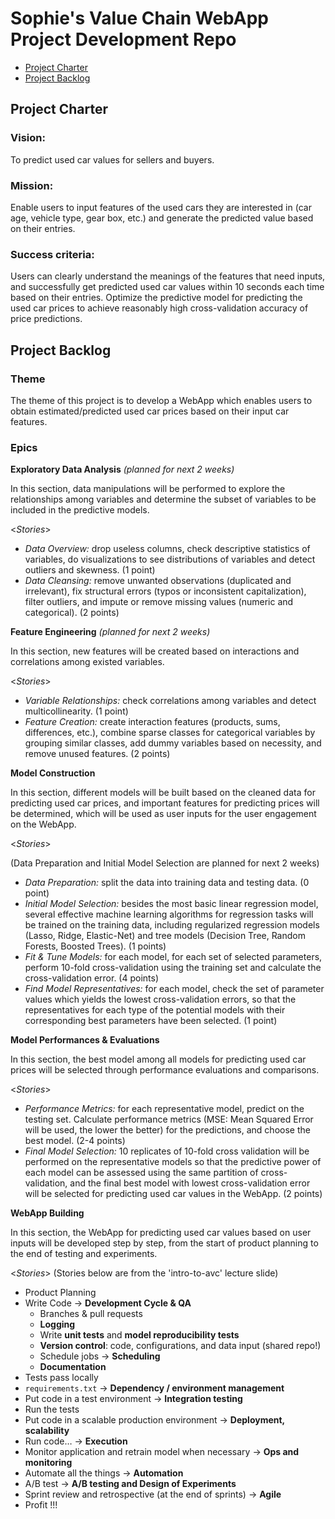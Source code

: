 # Sophie's Value Chain WebApp Project Development Repo

<!-- toc -->

- [Project Charter](#project-charter)
- [Project Backlog](#project-backlog)

<!-- tocstop -->

## Project Charter 

### **Vision**:

To predict used car values for sellers and buyers.

### **Mission**:

Enable users to input features of the used cars they are interested in (car age, vehicle type, gear box, etc.) and generate the predicted value based on their entries.

### **Success criteria**:

Users can clearly understand the meanings of the features that need inputs, and successfully get predicted used car values within 10 seconds each time based on their entries. Optimize the predictive model for predicting the used car prices to achieve reasonably high cross-validation accuracy of price predictions.

## Project Backlog

### **Theme**
The theme of this project is to develop a WebApp which enables users to obtain estimated/predicted used car prices based on their input car features.

### **Epics**

**Exploratory Data Analysis** *(planned for next 2 weeks)*

In this section, data manipulations will be performed to explore the relationships among variables and determine the subset of variables to be included in the predictive models.

<*Stories*>

*  *Data Overview:* drop useless columns, check descriptive statistics of variables, do visualizations to see distributions of variables and detect outliers and skewness. (1 point)
* *Data Cleansing:* remove unwanted observations (duplicated and irrelevant), fix structural errors (typos or inconsistent capitalization), filter outliers, and impute or remove missing values (numeric and categorical). (2 points)

**Feature Engineering** *(planned for next 2 weeks)*

In this section, new features will be created based on interactions and correlations among existed variables.

<*Stories*>

* *Variable Relationships:* check correlations among variables and detect multicollinearity. (1 point)
*  *Feature Creation:* create interaction features (products, sums, differences, etc.), combine sparse classes for categorical variables by grouping similar classes, add dummy variables based on necessity, and remove unused features. (2 points)

**Model Construction**

In this section, different models will be built based on the cleaned data for predicting used car prices, and important features for predicting prices will be determined, which will be used as user inputs for the user engagement on the WebApp.

<*Stories*>

(Data Preparation and Initial Model Selection are planned for next 2 weeks)

* *Data Preparation:* split the data into training data and testing data. (0 point) 
* *Initial Model Selection:*  besides the most basic linear regression model, several effective machine learning algorithms for regression tasks will be trained on the training data, including regularized regression models (Lasso, Ridge, Elastic-Net) and tree models (Decision Tree, Random Forests, Boosted Trees). (1 points)
* *Fit & Tune Models:* for each model, for each set of selected parameters, perform 10-fold cross-validation using the training set and calculate the cross-validation error. (4 points)
* *Find Model Representatives:* for each model, check the set of parameter values which yields the lowest cross-validation errors, so that the representatives for each type of the potential models with their corresponding best parameters have been selected. (1 point)

**Model Performances & Evaluations**

In this section, the best model among all models for predicting used car prices will be selected through performance evaluations and comparisons.

<*Stories*>

* *Performance Metrics:* for each representative model, predict on the testing set. Calculate performance metrics (MSE: Mean Squared Error will be used, the lower the better) for the predictions, and choose the best model. (2-4 points)
* *Final Model Selection:* 10 replicates of 10-fold cross validation will be performed on the representative models so that the predictive power of each model can be assessed using the same partition of cross-validation, and the final best model with lowest cross-validation error will be selected for predicting used car values in the WebApp. (2 points)

**WebApp Building**

In this section, the WebApp for predicting used car values based on user inputs will be developed step by step, from the start of product planning to the end of testing and experiments.

<*Stories*> (Stories below are from the 'intro-to-avc' lecture slide)

* Product Planning
* Write Code → **Development Cycle & QA**
	* Branches & pull requests
	* **Logging**  
	* Write **unit tests** and **model reproducibility tests**  
	* **Version control**: code, configurations, and data input (shared repo!)  
	* Schedule jobs → **Scheduling**  
	* **Documentation**
* Tests pass locally
* `requirements.txt`  →  **Dependency / environment management**  
*   Put code in a test environment →  **Integration testing**
*   Run the tests
*   Put code in a scalable production environment →  **Deployment, scalability**
*   Run code… →  **Execution**
*   Monitor application and retrain model when necessary →  **Ops and monitoring**
*   Automate all the things →  **Automation**
*   A/B test →  **A/B testing and Design of Experiments**
*   Sprint review and retrospective (at the end of sprints) →  **Agile**
*   Profit !!!
